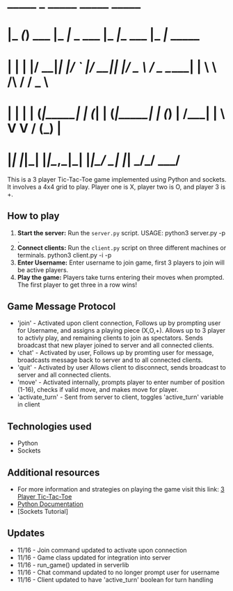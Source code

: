 #  _____ _         _____             _____              _____               
# |_   _(_) ___   |_   _|_ _  ___   |_   _|__   ___    |_   _|_      _____  
#   | | | |/ __|____| |/ _` |/ __|____| |/ _ \ / _ \_____| | \ \ /\ / / _ \ 
#   | | | | (_|_____| | (_| | (_|_____| | (_) |  __/_____| |  \ V  V / (_) |
#   |_| |_|\___|    |_|\__,_|\___|    |_|\___/ \___|     |_|   \_/\_/ \___/ 
                                                                           
This is a 3 player Tic-Tac-Toe game implemented using Python and sockets. It involves a 4x4 grid to play. Player one is X, player two is O, and player 3 is +.

## How to play
1. **Start the server:** Run the `server.py` script. USAGE: python3 server.py -p <port>.
2. **Connect clients:** Run the `client.py` script on three different machines or terminals. python3 client.py -i <Server IP> -p <port>
3. **Enter Username:** Enter username to join game, first 3 players to join will be active players.
3. **Play the game:** Players take turns entering their moves when prompted. The first player to get three in a row wins!

## Game Message Protocol
* 'join' - Activated upon client connection, Follows up by prompting user for Username, and assigns a playing piece (X,O,+). Allows up to 3 player to activly play, and remaining clients to join as spectators. Sends broadcast that new player joined to server and all connected clients.
* 'chat' - Activated by user, Follows up by promting user for message, broadcasts message back to server and to all connected clients.
* 'quit' - Activated by user Allows client to disconnect, sends broadcast to server and all connected clients.
* 'move' - Activated internally, prompts player to enter number of position (1-16), checks if valid move, and makes move for player.
* 'activate_turn' - Sent from server to client, toggles 'active_turn' variable in client


## Technologies used
* Python
* Sockets

## Additional resources
* For more information and strategies on playing the game visit this link: [3 Player Tic-Tac-Toe](https://tictactoefree.com/tips/3-player-tic-tac-toe)
* [Python Documentation](https://docs.python.org/3/)
* [Sockets Tutorial]

## Updates
* 11/16 - Join command updated to activate upon connection
* 11/16 - Game class updated for integration into server
* 11/16 - run_game() updated in serverlib
* 11/16 - Chat command updated to no longer prompt user for username
* 11/16 - Client updated to have 'active_turn' boolean for turn handling



